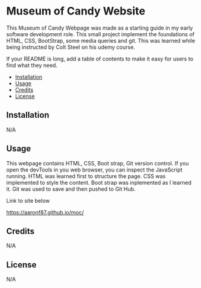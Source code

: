 # Museum of Candy Website

This Museum of Candy Webpage was made as a starting guide in my early software development role.   This small project implement the foundations of HTML, CSS, BootStrap, some media queries and git. This was learned while being instructed by Colt Steel on his udemy course.  


If your README is long, add a table of contents to make it easy for users to find what they need.

- [Installation](#N/A)
- [Usage](#Usage)
- [Credits](#credits)
- [License](#license)

## Installation

N/A

## Usage

This webpage contains HTML, CSS, Boot strap, Git version control.  If you open the devTools in you web browser, you can inspect the JavaScript running.  HTML was learned first to structure the page.  CSS was implemented to style the content.  Boot strap was inplemented as I learned it. Git was used to save and then pushed to Git Hub.

Link to site below

https://aaronf87.github.io/moc/

## Credits

N/A

## License

N/A
